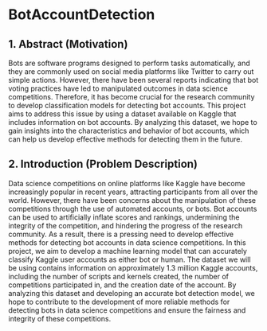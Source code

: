 # BotAccountDetection
## 1. Abstract (Motivation) 
Bots are software programs designed to perform tasks automatically, and they are commonly used on social media platforms like Twitter to carry out simple actions. However, there have been several reports indicating that bot voting practices have led to manipulated outcomes in data science competitions. Therefore, it has become crucial for the research community to develop classification models for detecting bot accounts. This project aims to address this issue by using a dataset available on Kaggle that includes information on bot accounts. By analyzing this dataset, we hope to gain insights into the characteristics and behavior of bot accounts, which can help us develop effective methods for detecting them in the future.
## 2. Introduction (Problem Description)
Data science competitions on online platforms like Kaggle have become increasingly popular in recent years, attracting participants from all over the world. However, there have been concerns about the manipulation of these competitions through the use of automated accounts, or bots. Bot accounts can be used to artificially inflate scores and rankings, undermining the integrity of the competition, and hindering the progress of the research community. As a result, there is a pressing need to develop effective methods for detecting bot accounts in data science competitions. In this project, we aim to develop a machine learning model that can accurately classify Kaggle user accounts as either bot or human. The dataset we will be using contains information on approximately 1.3 million Kaggle accounts, including the number of scripts and kernels created, the number of competitions participated in, and the creation date of the account. By analyzing this dataset and developing an accurate bot detection model, we hope to contribute to the development of more reliable methods for detecting bots in data science competitions and ensure the fairness and integrity of these competitions.
